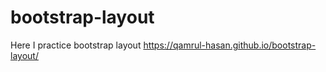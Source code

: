 # bootstrap-layout
Here I practice bootstrap layout
https://qamrul-hasan.github.io/bootstrap-layout/
